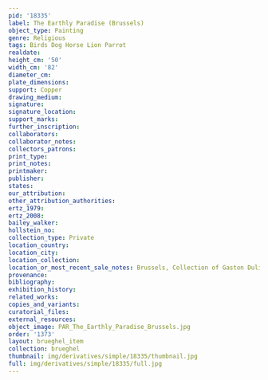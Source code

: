 ```yaml
---
pid: '18335'
label: The Earthly Paradise (Brussels)
object_type: Painting
genre: Religious
tags: Birds Dog Horse Lion Parrot
realdate: 
height_cm: '50'
width_cm: '82'
diameter_cm: 
plate_dimensions: 
support: Copper
drawing_medium: 
signature: 
signature_location: 
support_marks: 
further_inscription: 
collaborators: 
collaborator_notes: 
collectors_patrons: 
print_type: 
print_notes: 
printmaker: 
publisher: 
states: 
our_attribution: 
other_attribution_authorities: 
ertz_1979: 
ertz_2008: 
bailey_walker: 
hollstein_no: 
collection_type: Private
location_country: 
location_city: 
location_collection: 
location_or_most_recent_sale_notes: Brussels, Collection of Gaston Duliere
provenance: 
bibliography: 
exhibition_history: 
related_works: 
copies_and_variants: 
curatorial_files: 
external_resources: 
object_image: PAR_The_Earthly_Paradise_Brussels.jpg
order: '1373'
layout: brueghel_item
collection: brueghel
thumbnail: img/derivatives/simple/18335/thumbnail.jpg
full: img/derivatives/simple/18335/full.jpg
---
```

